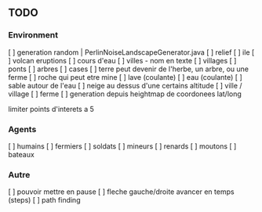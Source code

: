 
## TODO

### Environment
[ ] generation random | PerlinNoiseLandscapeGenerator.java
    [ ] relief
        [ ] ile
    [ ] volcan
        eruptions
    [ ] cours d'eau
    [ ] villes - nom en texte
        [ ] villages
        [ ] ponts
    [ ] arbres
[ ] cases
    [ ] terre
        peut devenir de l'herbe, un arbre, ou une ferme
    [ ] roche
        qui peut etre mine
    [ ] lave (coulante)
    [ ] eau (coulante)
    [ ] sable
        autour de l'eau
    [ ] neige
        au dessus d'une certains altitude
    [ ] ville / village
    [ ] ferme
[ ] generation depuis heightmap de coordonees lat/long

limiter points d'interets a 5

### Agents
[ ] humains
    [ ] fermiers
    [ ] soldats
    [ ] mineurs
[ ] renards
[ ] moutons
[ ] bateaux

### Autre
[ ] pouvoir mettre en pause
[ ] fleche gauche/droite avancer en temps (steps)
[ ] path finding
